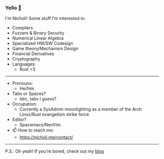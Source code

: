 ### Yello 👋
I'm Nicholi!
Some stuff I'm interested in:
  - Compilers
  - Fuzzers & Binary Security
  - Numerical Linear Algebra
  - Specialized HW/SW Codesign
  - Game theory/Mechanism Design
  - Financial Derivatives
  - Cryptography
  - Languages:
    + Rust <3
    
    
----------------------
- Pronouns: 
  + He/him
- Tabs or Spaces? 
  + Idrc, tabs I guess?
- Occupation:
  + Currently a SysAdmin moonlighting as a member of the Arch Linux/Rust evangelism strike force
- Editor? 
  + Spacemacs/NeoVim.
- 📫 How to reach me: 
  + https://nicholi.me/contact/

-----------------------

P.S.: Oh yeah! If you're bored, check out my [blog](https://www.nicholi.me)

<!--
**nicholicaron/nicholicaron** is a ✨ _special_ ✨ repository because its `README.md` (this file) appears on your GitHub profile.

Here are some ideas to get you started:

- 🔭 I’m currently working on ...
- 🌱 I’m currently learning ...
- 👯 I’m looking to collaborate on ...
- 🤔 I’m looking for help with ...
- 💬 Ask me about ...
- 📫 How to reach me: ...
- 😄 Pronouns: ...
- ⚡ Fun fact: ...
-->
